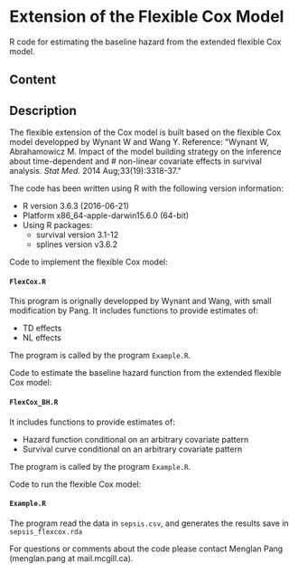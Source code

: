 # Extension of the Flexible Cox Model
R code for estimating the baseline hazard from the extended flexible Cox model.

## Content
## Description
The flexible extension of the Cox model is built based on the flexible Cox model developped by Wynant W and Wang Y.
Reference:
"Wynant W, Abrahamowicz M. Impact of the model building strategy on the inference about time-dependent and # non-linear covariate effects in survival analysis. *Stat Med.* 2014 Aug;33(19):3318-37."


The code has been written using R with the following version information:<br/>
- R version 3.6.3 (2016-06-21)<br/> 
- Platform x86_64-apple-darwin15.6.0 (64-bit)<br/> 
- Using R packages:<br/> 
  - survival version 3.1-12
  - splines version v3.6.2
  
Code to implement the flexible Cox model:
#### `FlexCox.R`
This program is orignally developped by Wynant and Wang, with small modification by Pang. 
It includes functions to provide estimates of:
- TD effects
- NL effects


The program is called by the program `Example.R`. 

Code to estimate the baseline hazard function from the extended flexible Cox model:
#### `FlexCox_BH.R`
It includes functions to provide estimates of:
- Hazard function conditional on an arbitrary covariate pattern
- Survival curve conditional on an arbitrary covariate pattern


The program is called by the program `Example.R`. 

Code to run the flexible Cox model:
#### `Example.R`
The program read the data in `sepsis.csv`, and generates the results save in `sepsis_flexcox.rda`
 
For questions or comments about the code please contact Menglan Pang (menglan.pang at mail.mcgill.ca).
